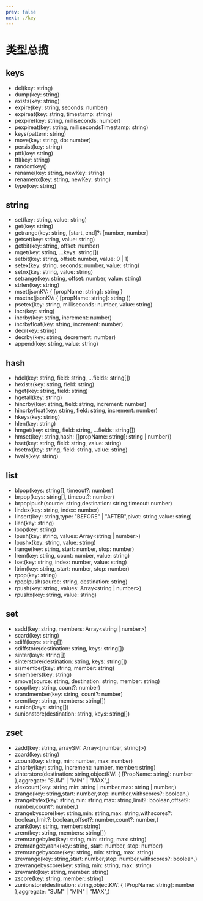 ```yaml
---
prev: false
next: ./key
---
```


# 类型总揽

## keys

- del(key: string)
- dump(key: string)
- exists(key: string)
- expire(key: string, seconds: number)
- expireat(key: string, timestamp: string)
- pexpire(key: string, milliseconds: number)
- pexpireat(key: string, millisecondsTimestamp: string)
- keys(pattern: string)
- move(key: string, db: number)
- persist(key: string)
- pttl(key: string)
- ttl(key: string)
- randomkey()
- rename(key: string, newKey: string)
- renamenx(key: string, newKey: string)
- type(key: string)

## string

- set(key: string, value: string)
- get(key: string)
- getrange(key: string, [start, end]?: [number, number]
- getset(key: string, value: string)
- getbit(key: string, offset: number)
- mget(key: string, ...keys: string[])
- setbit(key: string, offset: number, value: 0 | 1)
- setex(key: string, seconds: number, value: string)
- setnx(key: string, value: string)
- setrange(key: string, offset: number, value: string)
- strlen(key: string)
- mset(jsonKV: { [propName: string]: string }
- msetnx(jsonKV: { [propName: string]: string })
- psetex(key: string, milliseconds: number, value: string)
- incr(key: string)
- incrby(key: string, increment: number)
- incrbyfloat(key: string, increment: number)
- decr(key: string)
- decrby(key: string, decrement: number)
- append(key: string, value: string)

## hash

- hdel(key: string, field: string, ...fields: string[])
- hexists(key: string, field: string)
- hget(key: string, field: string)
- hgetall(key: string)
- hincrby(key: string, field: string, increment: number)
- hincrbyfloat(key: string, field: string, increment: number)
- hkeys(key: string)
- hlen(key: string)
- hmget(key: string, field: string, ...fields: string[])
- hmset(key: string,hash: {[propName: string]: string | number})
- hset(key: string, field: string, value: string)
- hsetnx(key: string, field: string, value: string)
- hvals(key: string)

## list

- blpop(keys: string[], timeout?: number)
- brpop(keys: string[], timeout?: number)
- brpoplpush(source: string,destination: string,timeout: number)
- lindex(key: string, index: number)
- linsert(key: string,type: "BEFORE" | "AFTER",pivot: string,value: string)
- llen(key: string)
- lpop(key: string)
- lpush(key: string, values: Array<string | number>)
- lpushx(key: string, value: string)
- lrange(key: string, start: number, stop: number)
- lrem(key: string, count: number, value: string)
- lset(key: string, index: number, value: string)
- ltrim(key: string, start: number, stop: number)
- rpop(key: string)
- rpoplpush(source: string, destination: string)
- rpush(key: string, values: Array<string | number>)
- rpushx(key: string, value: string)

## set

- sadd(key: string, members: Array<string | number>)
- scard(key: string)
- sdiff(keys: string[])
- sdiffstore(destination: string, keys: string[])
- sinter(keys: string[])
- sinterstore(destination: string, keys: string[])
- sismember(key: string, member: string)
- smembers(key: string)
- smove(source: string, destination: string, member: string)
- spop(key: string, count?: number)
- srandmember(key: string, count?: number)
- srem(key: string, members: string[])
- sunion(keys: string[])
- sunionstore(destination: string, keys: string[])

## zset

- zadd(key: string, arraySM: Array<[number, string]>)
- zcard(key: string)
- zcount(key: string, min: number, max: number)
- zincrby(key: string, increment: number, member: string)
- zinterstore(destination: string,objectKW: { [PropName: string]: number },aggregate: "SUM" | "MIN" | "MAX",)
- zlexcount(key: string,min: string | number,max: string | number,)
- zrange(key: string,start: number,stop: number,withscores?: boolean,)
- zrangebylex(key: string,min: string,max: string,limit?: boolean,offset?: number,count?: number,)
- zrangebyscore(key: string,min: string,max: string,withscores?: boolean,limit?: boolean,offset?: number,count?: number,)
- zrank(key: string, member: string)
- zrem(key: string, members: string[])
- zremrangebylex(key: string, min: string, max: string)
- zremrangebyrank(key: string, start: number, stop: number)
- zremrangebyscore(key: string, min: string, max: string)
- zrevrange(key: string,start: number,stop: number,withscores?: boolean,)
- zrevrangebyscore(key: string, min: string, max: string)
- zrevrank(key: string, member: string)
- zscore(key: string, member: string)
- zunionstore(destination: string,objectKW: { [PropName: string]: number },aggregate: "SUM" | "MIN" | "MAX",)
